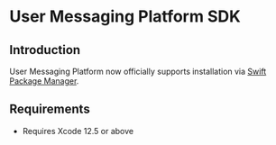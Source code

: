 # User Messaging Platform SDK

## Introduction

User Messaging Platform now officially supports
installation via [Swift Package Manager](https://swift.org/package-manager/).

## Requirements

- Requires Xcode 12.5 or above
